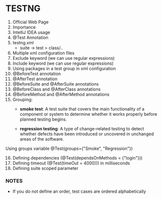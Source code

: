 # TESTNG
1. Official Web Page
2. Importance
3. IntelliJ IDEA usage
4. @Test Annotation
5. testng.xml
   - suite -> test > class/..
6. Multiple xml configuration files
7. Exclude keyword (we can use regular expressions)
8. Include keyword (we can use regular expressions)
9. Using packages in a test group in xml configuration
10. @BeforeTest annotation
11. @AfterTest annotation
12. @BeforeSuite and @AfterSuite annotations
13. @BeforeClass and @AfterClass annotations
14. @BeforeMethod and @AfterMethod annotations
15. Grouping:
    - **smoke test**: A test suite that covers the main functionality of 
    a component or system to determine whether it works properly 
    before planned testing begins.
    
    - **regression testing**: A type of change-related testing to detect 
     whether defects have been introduced or uncovered in unchanged areas 
     of the software.
      
Using groups variable @Test(groups={"Smoke", "Regression"})

16. Defining dependencies (@Test(dependsOnMethods = {"login"}))
17. Defining timeout (@Test(timeOut = 4000))) in milliseconds
18. Defining suite scoped parameter

### NOTES 
- If you do not define an order, test cases are ordered alphabetically 
